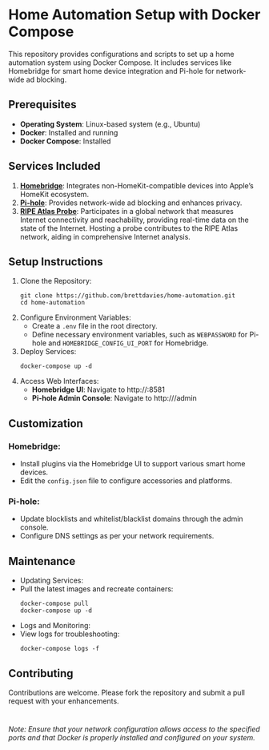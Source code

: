 # Home Automation Setup with Docker Compose
This repository provides configurations and scripts to set up a home automation system using Docker Compose. It includes services like Homebridge for smart home device integration and Pi-hole for network-wide ad blocking.

## Prerequisites
- **Operating System**: Linux-based system (e.g., Ubuntu)
- **Docker**: Installed and running
- **Docker Compose**: Installed

## Services Included
1. **[Homebridge](https://homebridge.io/)**: Integrates non-HomeKit-compatible devices into Apple’s HomeKit ecosystem.
2. **[Pi-hole](https://pi-hole.net/)**: Provides network-wide ad blocking and enhances privacy.
3. **[RIPE Atlas Probe](https://atlas.ripe.net/)**: Participates in a global network that measures Internet connectivity and reachability, providing real-time data on the state of the Internet. Hosting a probe contributes to the RIPE Atlas network, aiding in comprehensive Internet analysis.

## Setup Instructions
1. Clone the Repository:
	```
	git clone https://github.com/brettdavies/home-automation.git
	cd home-automation
	```
2. Configure Environment Variables:
   - Create a `.env` file in the root directory.
   - Define necessary environment variables, such as `WEBPASSWORD` for Pi-hole and `HOMEBRIDGE_CONFIG_UI_PORT` for Homebridge.
3. Deploy Services:
	```
	docker-compose up -d
	```
4. Access Web Interfaces:
   - **Homebridge UI**: Navigate to http://<your-server-ip>:8581
   - **Pi-hole Admin Console**: Navigate to http://<your-server-ip>/admin

## Customization

### Homebridge:
- Install plugins via the Homebridge UI to support various smart home devices.
- Edit the `config.json` file to configure accessories and platforms.

### Pi-hole:
- Update blocklists and whitelist/blacklist domains through the admin console.
- Configure DNS settings as per your network requirements.

## Maintenance
- Updating Services:
- Pull the latest images and recreate containers:
	```
	docker-compose pull
	docker-compose up -d
	```
- Logs and Monitoring:
- View logs for troubleshooting:
	```
	docker-compose logs -f
	```

## Contributing
Contributions are welcome. Please fork the repository and submit a pull request with your enhancements.

# 
*Note: Ensure that your network configuration allows access to the specified ports and that Docker is properly installed and configured on your system.*
